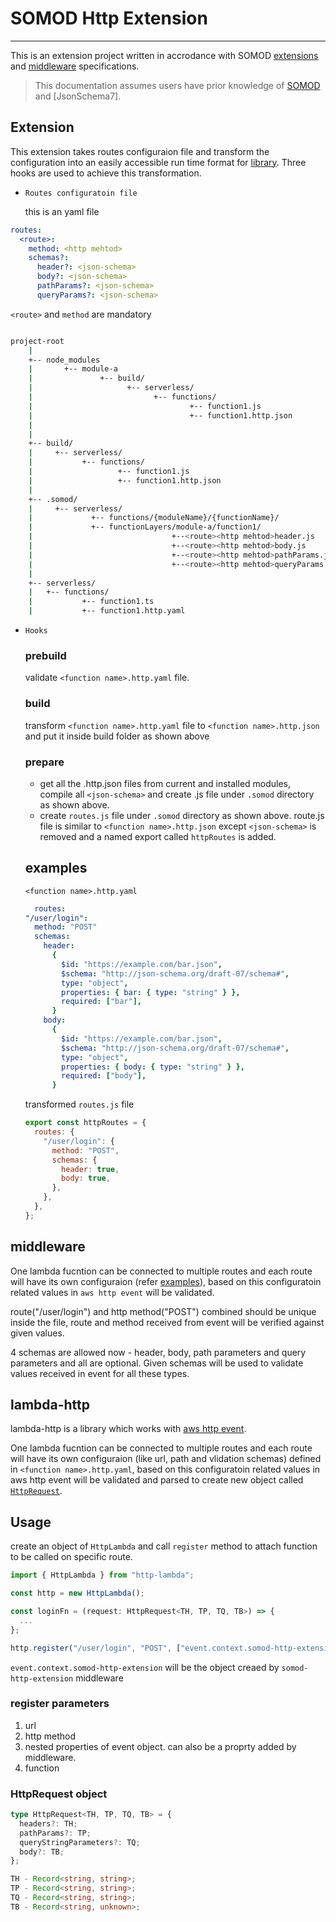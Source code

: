 # SOMOD Http Extension

---

This is an extension project written in accrodance with SOMOD [extensions](https://docs.somod.dev/reference/main-concepts/extensions) and [middleware](https://docs.somod.dev/reference/main-concepts/serverless/middlewares) specifications.

> This documentation assumes users have prior knowledge of [SOMOD](https://docs.somod.dev/) and [JsonSchema7].

## **Extension**

This extension takes routes configuraion file and transform the configuration into an easily accessible run time format for [library](#lib). Three hooks are used to achieve this transformation.

- `Routes configuratoin file`

  this is an yaml file

```yaml
routes:
  <route>:
    method: <http mehtod>
    schemas?:
      header?: <json-schema>
      body?: <json-schema>
      pathParams?: <json-schema>
      queryParams?: <json-schema>
```

`<route>` and `method` are mandatory

```bash

project-root
    |
    +-- node_modules                                                         --+
    |       +-- module-a                                                       |
    |               +-- build/                                                 | FROM DEPENDENCIES
    |                     +-- serverless/                                      |
    |                           +-- functions/                                 |
    |                                   +-- function1.js                       |
    |                                   +-- function1.http.json                |
    |                                                                        --+
    |
    +-- build/                                                               --+
    |     +-- serverless/                                                      |
    |           +-- functions/                                                 |
    |                   +-- function1.js                                       |
    |                   +-- function1.http.json                                |
    |                                                                        --+
    +-- .somod/                                                               --+
    |     +-- serverless/                                                       |
    |             +-- functions/{moduleName}/{functionName}/                    | BUNDLED
    |             +-- functionLayers/module-a/function1/                        |
    |                               +--<route><http mehtod>header.js            |
    |                               +--<route><http mehtod>body.js              |
    |                               +--<route><http mehtod>pathParams.js        |
    |                               +--<route><http mehtod>queryParams.js     --+
    |                                                                         --+
    +-- serverless/                                                           --+
    |   +-- functions/                                                          | FROM SOURCE
    |           +-- function1.ts                                                |
    |           +-- function1.http.yaml                                       --+


```

- `Hooks`

  ### prebuild

  validate `<function name>.http.yaml` file.

  ### build

  transform `<function name>.http.yaml` file to `<function name>.http.json` and put it inside build folder as shown above

  ### prepare

  - get all the <function name>.http.json files from current and installed modules, compile all `<json-schema>` and create <route><http mehtod><type>.js file under `.somod` directory as shown above.
  - create `routes.js` file under `.somod` directory as shown above. route.js file is similar to `<function name>.http.json` except `<json-schema>` is removed and a named export called `httpRoutes` is added.

  ## examples

  `<function name>.http.yaml`

  ```yaml
    routes:
  "/user/login":
    method: "POST"
    schemas:
      header:
        {
          $id: "https://example.com/bar.json",
          $schema: "http://json-schema.org/draft-07/schema#",
          type: "object",
          properties: { bar: { type: "string" } },
          required: ["bar"],
        }
      body:
        {
          $id: "https://example.com/bar.json",
          $schema: "http://json-schema.org/draft-07/schema#",
          type: "object",
          properties: { body: { type: "string" } },
          required: ["body"],
        }

  ```

  transformed `routes.js` file

  ```javascript
  export const httpRoutes = {
    routes: {
      "/user/login": {
        method: "POST",
        schemas: {
          header: true,
          body: true,
        },
      },
    },
  };
  ```

## **middleware**

One lambda fucntion can be connected to multiple routes and each route will have its own configuraion (refer [examples](#examples)), based on this configuratoin related values in `aws http event` will be validated.

route("/user/login") and http method("POST") combined should be unique inside the file, route and method received from event will be verified against given values.

4 schemas are allowed now - header, body, path parameters and query parameters and all are optional. Given schemas will be used to validate values received in event for all these types.

## **lambda-http**

lambda-http is a library which works with [aws http event](https://docs.aws.amazon.com/lambda/latest/dg/services-apigateway.html#apigateway-example-event).

One lambda fucntion can be connected to multiple routes and each route will have its own configuraion (like url, path and vlidation schemas) defined in `<function name>.http.yaml`, based on this configuratoin related values in aws http event will be validated and parsed to create new object called [`HttpRequest`](#httprequest-object).

## Usage

create an object of `HttpLambda` and call `register` method to attach function to be called on specific route.

```typescript
import { HttpLambda } from "http-lambda";

const http = new HttpLambda();

const loginFn = (request: HttpRequest<TH, TP, TQ, TB>) => {
  ...
};

http.register("/user/login", "POST", ["event.context.somod-http-extension"] ,loginFn);
```

`event.context.somod-http-extension` will be the object creaed by `somod-http-extension` middleware

### register parameters

1. url
2. http method
3. nested properties of event object. can also be a proprty added by middleware.
4. function

### HttpRequest object

```typescript
type HttpRequest<TH, TP, TQ, TB> = {
  headers?: TH;
  pathParams?: TP;
  queryStringParameters?: TQ;
  body?: TB;
};

TH - Record<string, string>;
TP - Record<string, string>;
TQ - Record<string, string>;
TB - Record<string, unknown>;
```
